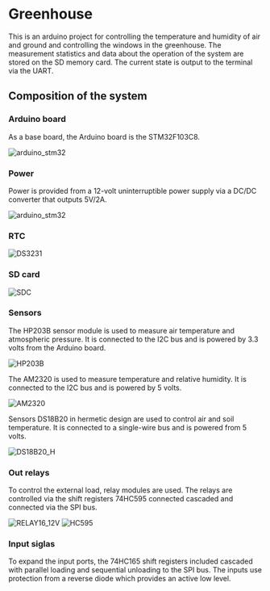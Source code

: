 # Greenhouse
This is an arduino project for controlling the temperature and humidity of air and ground and controlling the windows in the greenhouse. The measurement statistics and data about the operation of the system are stored on the SD memory card. The current state is output to the terminal via the UART.
## Сomposition of the system
### Arduino board
As a base board, the Arduino board is the STM32F103C8.

![arduino_stm32](https://github.com/EngDial/Greenhouse/blob/master/img/arduino_stm32.jpg)

### Power
Power is provided from a 12-volt uninterruptible power supply via a DC/DC converter that outputs 5V/2A.

![arduino_stm32](https://github.com/EngDial/Greenhouse/blob/master/img/dc_dc.jpg)

### RTC
![DS3231](https://github.com/EngDial/Greenhouse/blob/master/img/DS3231.jpg)

### SD card
![SDC](https://github.com/EngDial/Greenhouse/blob/master/img/SDC.jpg)

### Sensors
The HP203B sensor module is used to measure air temperature and atmospheric pressure. It is connected to the I2C bus and is powered by 3.3 volts from the Arduino board.

![HP203B](https://github.com/EngDial/Greenhouse/blob/master/img/HP203B.jpg)

The AM2320 is used to measure temperature and relative humidity. It is connected to the I2C bus and is powered by 5 volts.

![AM2320](https://github.com/EngDial/Greenhouse/blob/master/img/AM2320_.jpg)

Sensors DS18B20 in hermetic design are used to control air and soil temperature. It is connected to a single-wire bus and is powered from 5 volts.

![DS18B20_H](https://github.com/EngDial/Greenhouse/blob/master/img/DS18B20_H_.jpg)

### Out relays
To control the external load, relay modules are used. The relays are controlled via the shift registers 74НС595 connected cascaded and connected via the SPI bus.

![RELAY16_12V](https://github.com/EngDial/Greenhouse/blob/master/img/RELAY16_12V_.jpg)
![HC595](https://github.com/EngDial/Greenhouse/blob/master/img/74HC595_.jpg)

### Input siglas
To expand the input ports, the 74HC165 shift registers included cascaded with parallel loading and sequential unloading to the SPI bus. The inputs use protection from a reverse diode which provides an active low level.

